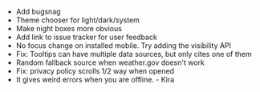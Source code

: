 - Add bugsnag
- Theme chooser for light/dark/system
- Make night boxes more obvious
- Add link to issue tracker for user feedback
- No focus change on installed mobile. Try adding the visibility API
- Fix: Tooltips can have multiple data sources, but only cites one of them
- Random fallback source when weather.gov doesn't work
- Fix: privacy policy scrolls 1/2 way when opened
- It gives weird errors when you are offline. - Kira
